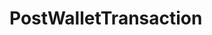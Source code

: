# PostWalletTransaction

<api-endpoint openapi-path="../../../milestone.openapi.json" method="POST" endpoint="/wallet/admin/{walletId}"/>
